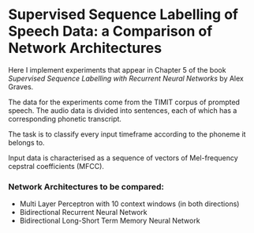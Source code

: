 # Supervised Sequence Labelling of Speech Data: a Comparison of Network Architectures
Here I implement experiments that appear in Chapter 5 of the book *Supervised Sequence Labelling with Recurrent Neural Networks* by Alex Graves.

The data for the experiments come from the TIMIT corpus of prompted speech. The audio data is divided into sentences, each of which has a corresponding phonetic transcript.

The task is to classify every input timeframe according to the phoneme it belongs to.

Input data is characterised as a sequence of vectors of Mel-frequency cepstral coefficients (MFCC).

### Network Architectures to be compared:
- Multi Layer Perceptron with 10 context windows (in both directions)
- Bidirectional Recurrent Neural Network
- Bidirectional Long-Short Term Memory Neural Network
